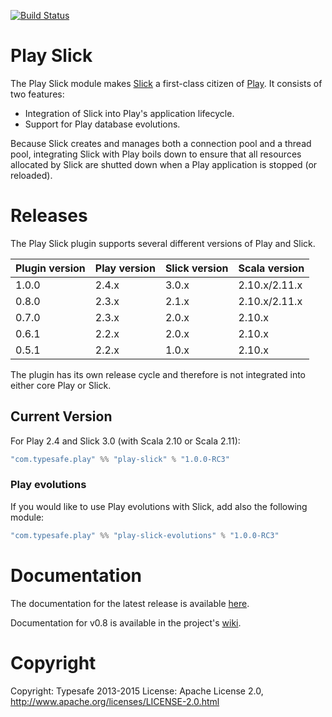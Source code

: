[![Build Status](https://travis-ci.org/playframework/play-slick.png?branch=master)](https://travis-ci.org/playframework/play-slick)

# Play Slick

The Play Slick module makes [Slick] a first-class citizen of [Play]. It consists of two features:

  - Integration of Slick into Play's application lifecycle.
  - Support for Play database evolutions.

Because Slick creates and manages both a connection pool and a thread pool, integrating Slick with Play boils down to ensure that all resources allocated by Slick are shutted down when a Play application is stopped (or reloaded).

[Play]: https://www.playframework.com
[Slick]: http://slick.typesafe.com

# Releases

The Play Slick plugin supports several different versions of Play and Slick.

| Plugin version         | Play version       | Slick version       | Scala version |
|------------------------|--------------------|---------------------|---------------|
| 1.0.0                  | 2.4.x              | 3.0.x               | 2.10.x/2.11.x |
| 0.8.0                  | 2.3.x              | 2.1.x               | 2.10.x/2.11.x |
| 0.7.0                  | 2.3.x              | 2.0.x               | 2.10.x        |
| 0.6.1                  | 2.2.x              | 2.0.x               | 2.10.x        |
| 0.5.1                  | 2.2.x              | 1.0.x               | 2.10.x        |

The plugin has its own release cycle and therefore is not integrated into either core Play or Slick.

## Current Version

For Play 2.4 and Slick 3.0 (with Scala 2.10 or Scala 2.11):

```scala
"com.typesafe.play" %% "play-slick" % "1.0.0-RC3"
```

### Play evolutions

If you would like to use Play evolutions with Slick, add also the following module:

```scala
"com.typesafe.play" %% "play-slick-evolutions" % "1.0.0-RC3"
```

# Documentation

The documentation for the latest release is available [here](https://www.playframework.com/documentation/2.4.x/PlaySlick).

Documentation for v0.8 is available in the project's [wiki](https://github.com/playframework/play-slick/wiki).

# Copyright

Copyright: Typesafe 2013-2015
License: Apache License 2.0, http://www.apache.org/licenses/LICENSE-2.0.html
